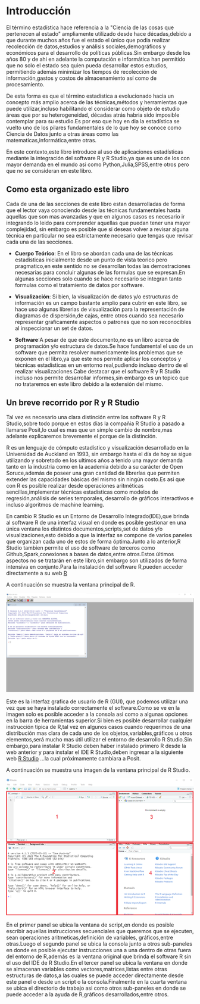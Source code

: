 # Introducción


El término estadística hace referencia a la "Ciencia de las cosas que pertenecen al estado" ampliamente 
utilizado desde hace décadas,debido a que durante muchos años fue el estado el único que
podia realizar recolección de datos,estudios y análisis sociales,demográficos y económicos para el desarrollo
de políticas públicas.Sin embargo desde los años 80 y de ahi en adelante la computación
e informática han permitido que no solo el estado sea quien pueda desarrollar estos estudios,
permitiendo además minimizar los tiempos de recolección de información,gastos y costos de almacenamiento
así como de procesamiento.

De esta forma es que el término estadística a evolucionado hacia un concepto más amplio
acerca de las técnicas,métodos y herramientas que puede utilizar,incluso habilitando el 
considerar como objeto de estudio áreas que por su heterogeneidad, décadas atrás habria sido imposible contemplar para su estudio.Es por eso que hoy en dia la estadística se vuelto uno de los pilares fundamentales de lo que hoy se conoce como Ciencia de Datos junto a otras áreas como las matematicas,informática,entre otras.

En este contexto,este libro introduce al uso de aplicaciones estadísticas mediante la integración
del software R y R Studio,ya que es uno de los con mayor demanda en el mundo asi como Python,Julia,SPSS,entre otros pero que no se consideran en este libro.



## Como esta organizado este libro

Cada de una de las secciones de este libro estan desarrolladas de forma que el lector vaya
conociendo desde las técnicas fundamentales hasta aquellas que son mas avanzadas y que en algunos casos
es necesario ir integrando lo leido para comprender aquellas que puedan tener una mayor complejidad,
sin embargo es posible que si deseas volver a revisar alguna técnica en particular no sea estrictamente
necesario que tengas que revisar cada una de las secciones.

* __Cuerpo Teórico__: En el libro se abordan cada una de las técnicas estadisticas inicialmente desde un punto de vista teorico 
pero pragmatico,en este sentido no se desarrollan todas las demostraciones necesarias para concluir algunas de las formulas
que se expresan.En algunas secciones solo cuando se hace necesario se integran tanto formulas como el tratamiento de datos por software.

* __Visualización__: Si bien, la visualización de datos y/o estructuras de información es un campo bastante amplio para cubrir en este
libro, se hace uso algunas librerias de visualización para la representación de diagramas de dispersión,de cajas, entre otros
cuando sea necesario representar graficamente aspectos o patrones que no son reconocibles al inspeccionar un set de datos. 

* __Software__:A pesar de que este documento,no es un libro acerca de programación y/o estructura de datos.Se hace fundamental
el uso de un software que permita resolver numericamente los problemas que se exponen en el libro,ya que este nos permite aplicar
los conceptos y técnicas estadisticas en un entorno real,pudiendo incluso dentro de el realizar visualizaciones.Cabe destacar que el software R y R Studio incluso nos permite desarrollar informes,sin embargo es un topico que no trataremos en este libro debido a la extensión del mismo.


## Un breve recorrido por R y R Studio

Tal vez es necesario una clara distinción entre los software R y R Studio,sobre todo porque en estos días la compañia R Studio
a pasado a llamarse Posit,lo cual es mas que un simple cambio de nombre,mas adelante explicaremos brevemente el porque de la distinción.

R es un lenguaje de cómputo estadístico y visualización desarrollado en la Universidad de Auckland en 1993, sin embargo hasta el día de hoy se sigue utilizando y sobretodo en los ultimos años a tenido una mayor demanda tanto en la industria como en la academia debido a su carácter de Open Soruce,además de poseer una gran cantidad de librerías que permiten extender las capacidades básicas del mismo sin ningún costo.Es asi que con R es posible realizar desde operaciones aritméticas sencillas,implementar técnicas estadísticas como modelos de regresión,análisis de series temporales, desarrollo de gráficos interactivos e incluso algoritmos de machine learning.

En cambio R Studio es un Entorno de Desarrollo Integrado(IDE),que brinda al software R de una interfaz visual en donde es
posible gestionar en una única ventana los distintos documentos,scripts,set de datos y/o visualizaciones,esto debido a que la interfaz se compone de varios paneles que organizan cada uno de estos de forma óptima.Junto a lo anterior,R Studio tambien permite
el uso de software de terceros como Github,Spark,conexiones a bases de datos,entre otros.Estos últimos aspectos no se tratarán en este libro,sin embargo son utilizados de forma intensiva en conjunto.Para la instalación del software R,pueden acceder directamente a su web [R](https://www.r-project.org/) 

A continuación se muestra la ventana principal de R.

<img src="images/r_project.png" width="960" />

Este es la interfaz grafica de usuario de R (GUI), que podemos utilizar una vez que se haya instalado correctamente el software.Como se ve en la imagen solo es posible acceder a la consola asi como a algunas opciones en la barra de herramientas superior.Si bien es posible desarrollar cualquier instrucción tipica de R,tal vez en algunos casos cuando requerimos de una distribución mas clara de cada uno de los objetos,variables,gráficos u otros elementos,será mucho mas útil utilizar el entorno de desarrollo R Studio.Sin embargo,para instalar R Studio deben haber instalado primero R desde la web anterior y para instalar el IDE R Studio,deben ingresar a la siguiente web [R Studio](https://www.rstudio.com/) ...la cual próximamente cambiara a Posit.

A continuación se muestra una imagen de la ventana principal de R Studio.

<img src="images/rstudio.png" width="594" />

En el primer panel se ubica la ventana de script,en donde es posible escribir aquellas instrucciones secuenciales que queremos que se ejecuten, sean operaciones aritmeticas,definición de variables, gráficos,entre otras.Luego el segundo panel se ubica la consola junto a otros sub-paneles en donde es posible ejecutar instrucciones una a una dentro de otras fuera del entorno de R,además es la ventana original que brinda el software R sin el uso del IDE de R Studio.En el tercer panel se ubica la ventana en donde se almacenan variables como vectores,matrices,listas entre otras estructuras de datos,a las cuales se puede acceder directamente desde este panel o desde un script o la consola.Finalmente en la cuarta ventana se ubica el directorio de trabajo asi como otros sub-paneles en donde se puede acceder a la ayuda de R,gráficos desarrollados,entre otros.
